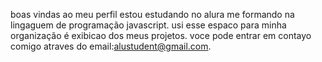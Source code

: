 boas vindas ao meu perfil
estou estudando no alura 
me formando na lingaguem de programação javascript.
usi esse espaco para minha organização 
é exibicao dos meus projetos.
voce pode entrar em contayo comigo atraves do email:alustudent@gmail.com.
